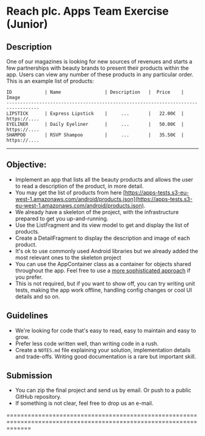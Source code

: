 # Reach plc. Apps Team Exercise (Junior)

## Description

One of our magazines is looking for new sources of revenues and starts a few partnerships with beauty brands to present their products within the app.
Users can view any number of these products in any particular order. This is an example list of products:

``` 
ID            | Name                | Description   |  Price    | Image
----------------------------------------------------------------------------------
LIPSTICK      | Express Lipstick    |     ...       |   22.00€  | https://....
EYELINER      | Daily Eyeliner      |     ...       |   50.00€  | https://....
SHAMPOO       | RSVP Shampoo        |     ...       |   35.50€  | https://....
```

---

## Objective:

- Implement an app that lists all the beauty products and allows the user to read a description of the product, in more detail. 
- You may get the list of products from here [https://apps-tests.s3-eu-west-1.amazonaws.com/android/products.json](https://apps-tests.s3-eu-west-1.amazonaws.com/android/products.json).
- We already have a skeleton of the project, with the infrastructure prepared to get you up-and-running.
- Use the ListFragment and its view model to get and display the list of products.
- Create a DetailFragment to display the description and image of each product.
- It's ok to use commonly used Android libraries but we already added the most relevant ones to the skeleton project
- You can use the AppContainer class as a container for objects shared throughout the app. Feel free to use a [more sophisticated approach](https://developer.android.com/training/dependency-injection) if you prefer.
- This is not required, but if you want to show off, you can try writing unit tests, making the app work offline, handling config changes or cool UI details and so on.

## Guidelines

- We're looking for code that's easy to read, easy to maintain and easy to grow.
- Prefer less code written well, than writing code in a rush.
- Create a `NOTES.md` file explaining your solution, implementation details and trade-offs. Writing good documentation is a rare but important skill.


## Submission

- You can zip the final project and send us by email. Or push to a public GitHub repository.
- If something is not clear, feel free to drop us an e-mail.

===================================================================================================================


